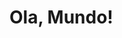<!DOCTYPE html>
<html lang="pt-br">
<head>
    <meta charset="UTF-8">
    <meta name="viewport" content="width=device-width, initial-scale=1.0">
    <title>Test</title>
</head>
<body>
    <h1>Ola, Mundo!</h1>
</body>
</html>
